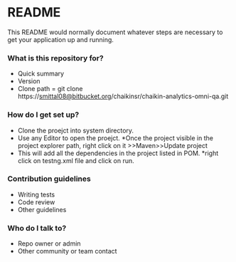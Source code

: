 # README #

This README would normally document whatever steps are necessary to get your application up and running.

### What is this repository for? ###

* Quick summary
* Version
* Clone path = git clone https://smittal08@bitbucket.org/chaikinsr/chaikin-analytics-omni-qa.git

### How do I get set up? ###

* Clone the proejct into system directory.
* Use any Editor to open the proejct.
*Once the project visible in the project explorer path, right click on it >>Maven>>Update project
* This will add all the dependencies in the project listed in POM.
*right click on testng.xml file and click on run.

### Contribution guidelines ###

* Writing tests
* Code review
* Other guidelines

### Who do I talk to? ###

* Repo owner or admin
* Other community or team contact